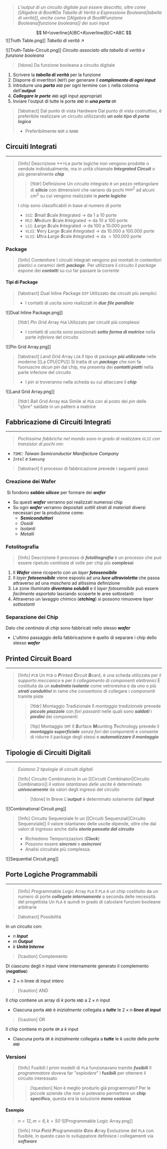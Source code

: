 >*L'output di un circuito digitale può essere descritto, oltre come [[Algebra di Bool#Da Tabella di Verità a Espressione Booleana|tabella di verità]], anche come [[Algebra di Bool#Funzione Booleana|funzione booleana]] dei suoi input*

$$
M=\overline{A}BC+A\overline{B}C+ABC
$$
![[Truth Table.png]]
*Tabella di verità $\nearrow$*

![[Truth-Table-Circuit.png]]
*Circuito associato alla tabella di verità e funzione booleana*

>[!done] Da funzione booleana a circuito digitale

1. Scrivere la ***tabella di verità*** per la funzione
2. Disporre di invertitori (`NOT`) per generare il ***complemento di ogni input***
3. Introdurre una ***porta*** `AND` per ogni termine con `1` nella colonna dell'***output***
4. ***Collegare le porte*** `AND` agli input appropriati
5. Inviare l'output di tutte le porte `AND` in ***una porta*** `OR`

>[!abstract] Dal punto di vista Hardware
>Dal punto di vista costruttivo, è preferibile realizzare un circuito utilizzando ***un solo tipo di porta logica***
>- Preferibilmente `NOR` o `NAND`

## Circuiti Integrati
---
>[!info] Descrizione
**>Le porte logiche non vengono prodotte o vendute individualmente, ma in unità chiamate ***Integrated Circuit*** o più generalmente ***chip***
>>[!tldr] Definizione
>>Un circuito integrato è un pezzo rettangolare di ***silicio*** con dimensioni che variano da pochi $mm^2$ ad alcuni $cm^2$ su cui vengono realizzate le ***porte logiche***
>
>I chip sono classificabili in base al numero di porte
>- `SSI`: ***S***mall ***S***cale ***I***ntegrated $\to$ da $1$ a $10$ porte
>- `MSI`: ***M***edium ***S***cale ***I***ntegrated $\to$ da $10$ a $100$ porte
>- `LSI`: ***L***arge ***S***cale ***I***ntegrated $\to$ da $100$ a $10.000$ porte
>- `VLSI`: **V**ery ***L***arge ***S***cale ***I***ntegrated $\to$ da $10.000$ a $100.000$ porte
>- `ULSI`: ***U***ltra ***L***arge ***S***cale ***I***ntegrated $\to$ da $>100.000$ porte

### Package
>[!info] Contenitore
>I circuiti integrati vengono poi montati in contenitori plastici o ceramici detti ***package***. 
>Per utilizzare il circuito il *package* espone dei ***contatti*** su cui far passare la *corrente*

#### Tipi di Package
>[!abstract] *D*ual *I*nline *P*ackage
>`DIP`
>Utilizzato dai circuiti più semplici
>- I contatti di uscita sono realizzati in ***due file parallele***

![[Dual Inline Package.png]]

>[!tldr] *P*in *G*rid *A*rray
>`PGA`
>Utilizzato per circuiti più complessi
>- I contatti di uscita sono posizionati ***sotto forma di matrice*** nella parte *inferiore* del circuito

![[Pin Grid Array.png]]

>[!abstract] *L*and *G*rid *A*rray
>`LGA`
>Il tipo di package ***più utilizzato*** nelle moderne [[La CPU|CPU]]
>Si tratta di un ***package*** che non fa fuoriuscire *alcun pin* dal chip, ma presenta dei ***contatti piatti*** nella parte inferiore del circuito
>- I *pin* si troveranno nella scheda su cui attaccare il ***chip***

![[Land Grid Array.png]]

>[!tldr] *B*all *G*rid *A*rray
>`BGA`
>Simile al `PGA` con al posto dei *pin* delle "*sfere*" saldate in un pattern a matrice


## Fabbricazione di Circuiti Integrati
---
>*Pochissime fabbriche nel mondo sono in grado di realizzare `ULSI` con transistor di pochi $nm$:*
- *`TSMC`: Taiwan Semiconductor Manifacture Company*
- *`Intel` e `Samsung`* 

>[!abstract] Il processo di fabbricazione prevede i seguenti passi

### Creazione dei Wafer
 ‎ 
Si fondono ***sabbie silicee*** per formare dei ***wafer***
- Su questi ***wafer*** verranno poi realizzati numerosi chip
- Su ogni ***wafer*** verranno depositati *sottili strati di materiali* diversi necessari per la produzione come:
	- ***Semiconduttori***
	- *Ossidi*
	- *Isolanti*
	-  *Metalli*

### Fotolitografia
>[!info] Descrizione
>Il processo di ***fotolitografia*** è un processo che può essere ripetuto *centinaia di volte* per chip più **complessi**

1. Il ***Wafer*** viene ricoperto con un *layer* ***fotosensibile***
2. Il *layer* ***fotosensibile*** viene esposto ad una ***luce ultravioletta*** che passa attraverso ad una *maschera* ad altissima definizione
3. Le zone illuminate ***diventano solubili*** e il *layer fotosensibile* può essere *facilmente asportato* lasciando scoperte le aree sottostanti
4. Attraverso un lavaggio chimico (***etching***) si possono rimuovere *layer sottostanti*

### Separazione dei Chip

Dato che *centinaia di chip* sono fabbricati nello stesso ***wafer***
- L'ultimo passaggio della fabbricazione è quello di separare i chip dello stesso ***wafer***

## Printed Circuit Board
---
>[!info] `PCB`
>Un `PCB` o ***P***rinted ***C***ircuit ***B***oard, è una scheda utilizzata per il *supporto meccanico* e per il *collegamento di componenti elettronici*
>È costituita da un ***substrato isolante*** come vetroresina e da uno o più ***strati conduttivi*** in rame che consentono di collegare i *componenti* tramite piste
>>[!tldr] Montaggio Tradizionale
>>Il *montaggio tradizionale* prevede ***piccole piazzole*** con *fori passanti* nelle quali sono ***saldati*** i ***piedini*** dei componenti
>
>>[!tip] Montaggio `SMT`
>>Il ***S***urface ***M***ounting ***T***echnology prevede il ***montaggio superficiale*** *senza fori* dei componenti e consente di ridurre il package degli stessi e ***automatizzare il montaggio***

## Tipologie di Circuiti Digitali
---
>*Esistono 2 tipologie di circuiti digitali*

>[!info] Circuito Combinatorio
>In un [[Circuiti Combinatori|Circuito Combinatoro]] il *valore istantaneo delle uscite* è determinato ***univocamente*** da valori degli ingressi del circuito
>>[!done] In Breve
>>L'***output*** è determinato solamente dall'***input***

![[Combinational Circuit.png]]

>[!info] Circuito Sequenziale
>In un [[Circuiti Sequenziali|Circuito Sequenziale]] il valore istantaneo delle uscite dipende, oltre che dai valori di ingresso anche dalla ***storia passata dal circuito***
>- Richiedono Temporizzazioni (***Clock***)
>- Possono essere ***sincroni*** o ***asincroni***
>- Analisi circuitale più complessa.

![[Sequential Circuit.png]]
## Porte Logiche Programmabili
---
>[!info] *P*rogrammable *L*ogic *A*rray
>`PLA`
>Il `PLA` è un chip costituito da un numero di porte ***collegate internamente*** a seconda delle necessità del progettista
>Un `PLA` è quindi in grado di calcolare funzioni booleane arbitrarie

>[!abstract] Possibilità

In un circuito con:
- $n$ ***Input***
- $m$ ***Output***
- $k$ ***Unità Interne***

>[!caution] Complemento

Di ciascuno degli $n$ input viene internamente generato il complemento (***negativo***)
- $2\times n$ linee di input intero

>[!caution] AND

Il chip contiene un array di $k$ porte `AND` a $2\times n$ input
- Ciascuna porta `AND` è *inizialmente* collegata a ***tutte*** le $2\times n$ ***linee di input***

>[!caution] OR

Il chip contiene $m$ porte `OR` a $k$ input
- Ciascuna porta `OR` è *inizialmente* collegata a ***tutte*** le $k$ uscite delle porte `AND`

### Versioni
>[!info] Fusibili
>I primi modelli di `PLA` funzionavano tramite ***fusibili***
>Il *programmatore* doveva far "*esplodere*" i **fusibili** per ottenere il circuito interessato
>>[!question] Non è meglio produrlo già programmato?
>>Per le piccole aziende che non si potevano permettere un **chip specifico**, questa era la soluzione ***meno costosa***

#### Esempio
>*$n=12, m=6,k=50$*
![[Programmable Logic Array.png]]

>[!info] `FPGA`
>***F***ield ***P***rogrammable ***G***ate ***A***rray
>Evoluzione del `PLA` con fusibile, in questo caso lo sviluppatore definisce i collegamenti via ***software***

